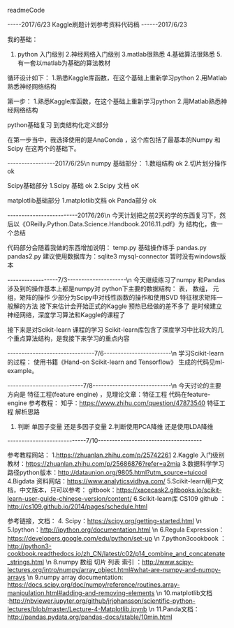 readmeCode

-----2017/6/23         Kaggle刷题计划参考资料代码稿
------2017/6/23   
  
我的基础：
1. python 入门级别
2.神经网络入门级别
3.matlab很熟悉
4.基础算法很熟悉
5.有一套以matlab为基础的算法教材


循环设计如下：
1.熟悉Kaggle库函数，在这个基础上重新学习python
2.用Matlab熟悉神经网络结构

第一步：
1.熟悉Kaggle库函数，在这个基础上重新学习python
2.用Matlab熟悉神经网络结构


python基础复习
到类结构化定义部分


在第一步当中，我选择使用的是AnaConda ，这个库包括了最基本的Numpy 和Scipy 在这两个的基础下。


-----------------2017/6/25\n
numpy 基础部分：
1.数组结构 ok
2.切片划分操作  ok

Scipy基础部分
1.Scipy 基础  ok
2.Scipy 文档  oK          


matplotlib基础部分
1.matplotlib文档  ok
Panda部分    ok


-------------------------20176/26\n
今天计划把之前2天的学的东西复习下，然后以《OReilly.Python.Data.Science.Handbook.2016.11.pdf》为
结构化，做一个总结




代码部分会随着我做的东西增加说明：
temp.py 基础操作练手
pandas.py
pandas2.py
建议使用数据库为：sqlite3 mysql-connector 暂时没有windows版本

------------------7/3---------------------\n
今天继续练习了numpy 和Pandas 
涉及到的操作基本上都是numpy对 python下主要的数据结构： 表， 数组， 元组，矩阵的操作
少部分为Scipy中对线性函数的操作和使用SVD 特征根求矩阵一般解的方法
接下来估计会开始正式的Kaggle 预热已经做的差不多了
是时候建立神经网络，深度学习算法和Kaggle的课程了



接下来是对Scikit-learn 课程的学习
Scikit-learn库包含了深度学习中比较大的几个重点算法结构，是我接下来学习的重点内容

-------------------------------7/6------------------------\n
学习Scikit-learn的过程：
使用书籍《Hand-on Scikit-learn and Tensorflow》
生成的代码见ml-example。




---------------------------7/8----------------------------\n
今天讨论的主要方向是 特征工程(feature engine) ，见理论文章：特征工程
代码在feature-engine
参考教程：
知乎：https://www.zhihu.com/question/47873540
特征工程 解析思路
1. 判断 单因子变量  还是多因子变量
2.判断使用PCA降维 还是使用LDA降维




----------------------------7/10-------------------------------------


参考教程网站：
1.https://zhuanlan.zhihu.com/p/25742261
2.Kaggle 入门级别教材：https://zhuanlan.zhihu.com/p/25686876?refer=a2mia
3.数据科学学习路径python版本：http://dataunion.org/9805.html?utm_source=tuicool
4.Bigdata 资料网站：https://www.analyticsvidhya.com/
5.Scikit-learn用户文档，中文版本，只可以参考： gitbook：https://xacecask2.gitbooks.io/scikit-learn-user-guide-chinese-version/content/
6.Scikit-learn库 CS109 github ：http://cs109.github.io/2014/pages/schedule.html



参考链接，文档：
4. Scipy：https://scipy.org/getting-started.html \n
5.Ipython：http://ipython.org/documentation.html \n 
6.Regula Expression：https://developers.google.com/edu/python/set-up \n
7.python3cookbook ：http://python3-cookbook.readthedocs.io/zh_CN/latest/c02/p14_combine_and_concatenate_strings.html \n
8.numpy 数组 切片 列表 索引 ：http://www.scipy-lectures.org/intro/numpy/array_object.html#what-are-numpy-and-numpy-arrays \n
9.numpy array  documentation: https://docs.scipy.org/doc/numpy/reference/routines.array-manipulation.html#adding-and-removing-elements \n
10.matplotlib文档 :http://nbviewer.jupyter.org/github/jrjohansson/scientific-python-lectures/blob/master/Lecture-4-Matplotlib.ipynb \n
11.Panda文档：http://pandas.pydata.org/pandas-docs/stable/10min.html

